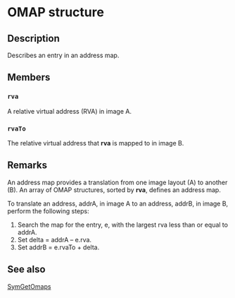 # OMAP structure

## Description

Describes an entry in an address map.

## Members

### `rva`

A relative virtual address (RVA) in image A.

### `rvaTo`

The relative virtual address that **rva** is mapped to in image B.

## Remarks

An address map provides a translation from one image layout (A) to another (B). An array of OMAP structures, sorted by **rva**, defines an address map.

To translate an address, addrA, in image A to an address, addrB, in image B, perform the following steps:

1. Search the map for the entry, e, with the largest rva less than or equal to addrA.
2. Set delta = addrA – e.rva.
3. Set addrB = e.rvaTo + delta.

## See also

[SymGetOmaps](https://learn.microsoft.com/windows/desktop/api/dbghelp/nf-dbghelp-symgetomaps)